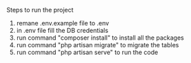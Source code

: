 Steps to run the project
1. remane .env.example file to .env 
2. in .env file fill the DB credentials
3. run command "composer install" to install all the packages
4. run command "php artisan migrate" to migrate the tables
5. run command "php artisan serve" to run the code